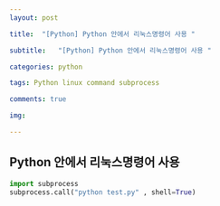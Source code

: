```yaml
---
layout: post

title:  "[Python] Python 안에서 리눅스명령어 사용 "

subtitle:   "[Python] Python 안에서 리눅스명령어 사용 "

categories: python

tags: Python linux command subprocess

comments: true

img: 

---
```


## Python 안에서 리눅스명령어 사용 

```python
import subprocess
subprocess.call("python test.py" , shell=True)
```

